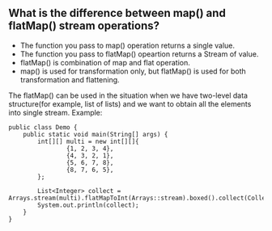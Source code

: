 ## What is the difference between map() and flatMap() stream operations?
-   The function you pass to map() operation returns a single value.
-   The function you pass to flatMap() opeartion returns a Stream of value.
-   flatMap() is combination of map and flat operation.
-   map() is used for transformation only, but flatMap() is used for both transformation and flattening.

The flatMap() can be used in the situation when we have two-level data structure(for example, list of lists) and we want to obtain all the elements into single stream.
Example:

    public class Demo {
        public static void main(String[] args) {
            int[][] multi = new int[][]{
                    {1, 2, 3, 4},
                    {4, 3, 2, 1},
                    {5, 6, 7, 8},
                    {8, 7, 6, 5},
            };
    
            List<Integer> collect = Arrays.stream(multi).flatMapToInt(Arrays::stream).boxed().collect(Collectors.toList());
            System.out.println(collect);
        }
    }
